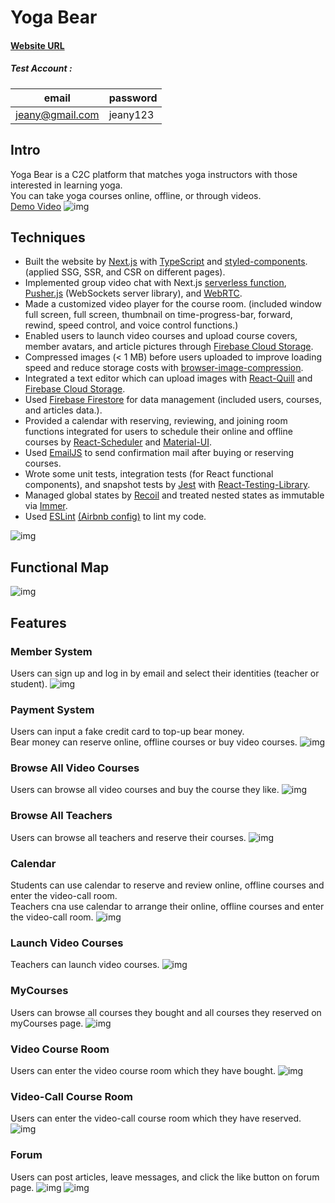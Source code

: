 # Yoga Bear

#### [Website URL](https://yoga-bear.vercel.app/)

##### Test Account :

| email           | password |
| --------------- | -------- |
| jeany@gmail.com | jeany123 |

## Intro

Yoga Bear is a C2C platform that matches yoga instructors with those interested in learning yoga.  
You can take yoga courses online, offline, or through videos.  
[Demo Video](https://drive.google.com/file/d/1-i_b_hHjgJBYPsL0q9M4yLUWrf2o1are/view?usp=share_link)
![img](https://i.imgur.com/bFbe4Sd.png)

## Techniques

- Built the website by [Next.js](https://nextjs.org/) with [TypeScript](https://www.typescriptlang.org/) and [styled-components](https://styled-components.com/). (applied SSG, SSR, and CSR on different pages).
- Implemented group video chat with Next.js [serverless function](https://vercel.com/docs/concepts/functions/serverless-functions), [Pusher.js](https://pusher.com/) (WebSockets server library), and [WebRTC](https://webrtc.org/).
- Made a customized video player for the course room. (included window full screen, full screen, thumbnail on time-progress-bar, forward, rewind, speed control, and voice control functions.)
- Enabled users to launch video courses and upload course covers, member avatars, and article pictures through [Firebase Cloud Storage](https://firebase.google.com/products/storage).
- Compressed images (< 1 MB) before users uploaded to improve loading speed and reduce storage costs with [browser-image-compression](https://www.npmjs.com/package/browser-image-compression).
- Integrated a text editor which can upload images with [React-Quill](https://www.npmjs.com/package/react-quill) and [Firebase Cloud Storage](https://firebase.google.com/products/storage).
- Used [Firebase Firestore](https://firebase.google.com/products/firestore) for data management (included users, courses, and articles data.).
- Provided a calendar with reserving, reviewing, and joining room functions integrated for users to schedule their online and offline courses by [React-Scheduler](https://devexpress.github.io/devextreme-reactive/react/scheduler/) and [Material-UI](https://mui.com/).
- Used [EmailJS](https://www.emailjs.com/) to send confirmation mail after buying or reserving courses.
- Wrote some unit tests, integration tests (for React functional components), and snapshot tests by [Jest](https://jestjs.io/) with [React-Testing-Library](https://testing-library.com/docs/react-testing-library/intro/).
- Managed global states by [Recoil](https://recoiljs.org/) and treated nested states as immutable via [Immer](https://immerjs.github.io/immer/).
- Used [ESLint](https://eslint.org/) [(Airbnb config)](https://www.npmjs.com/package/eslint-config-airbnb) to lint my code.

![img](https://i.imgur.com/1ruwn00.png)

## Functional Map

![img](https://i.imgur.com/JBTmfIi.png)

## Features

### Member System

Users can sign up and log in by email and select their identities (teacher or student).
![img](https://i.imgur.com/oSua5gf.png)

### Payment System

Users can input a fake credit card to top-up bear money.  
Bear money can reserve online, offline courses or buy video courses.
![img](https://i.imgur.com/24dO2T6.png)

### Browse All Video Courses

Users can browse all video courses and buy the course they like.
![img](https://i.imgur.com/GebeAg7.png)

### Browse All Teachers

Users can browse all teachers and reserve their courses.
![img](https://i.imgur.com/VLY8C18.png)

### Calendar

Students can use calendar to reserve and review online, offline courses and enter the video-call room.  
Teachers cna use calendar to arrange their online, offline courses and enter the video-call room.
![img](https://i.imgur.com/3VIyYpK.png)

### Launch Video Courses

Teachers can launch video courses.
![img](https://i.imgur.com/TcoK7co.png)

### MyCourses

Users can browse all courses they bought and all courses they reserved on myCourses page.
![img](https://i.imgur.com/IKejd0g.png)

### Video Course Room

Users can enter the video course room which they have bought.
![img](https://i.imgur.com/Bok1yWJ.png)

### Video-Call Course Room

Users can enter the video-call course room which they have reserved.
![img](https://i.imgur.com/S0eB7Km.png)

### Forum

Users can post articles, leave messages, and click the like button on forum page.
![img](https://i.imgur.com/VXxDfKq.png)
![img](https://i.imgur.com/ptPaNxT.png)
